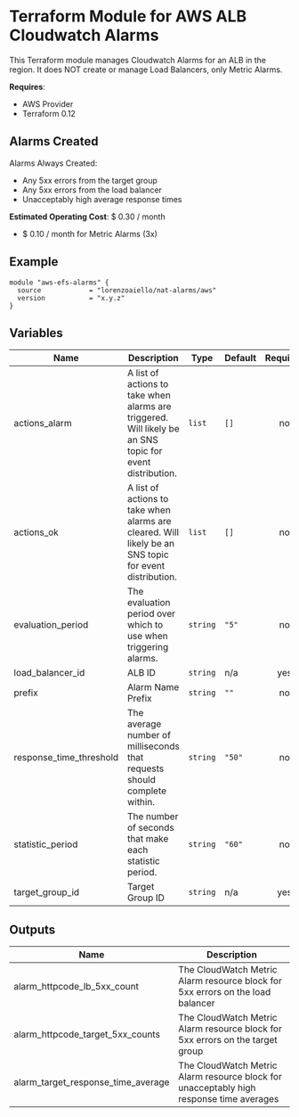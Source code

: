 # Terraform Module for AWS ALB Cloudwatch Alarms

This Terraform module manages Cloudwatch Alarms for an ALB in the region. It does NOT create or manage Load Balancers, only Metric Alarms.

**Requires**:
- AWS Provider
- Terraform 0.12

## Alarms Created

Alarms Always Created:
- Any 5xx errors from the target group
- Any 5xx errors from the load balancer
- Unacceptably high average response times

**Estimated Operating Cost**: $ 0.30 / month

- $ 0.10 / month for Metric Alarms (3x)

## Example

```hcl-terraform
module "aws-efs-alarms" {
  source            = "lorenzoaiello/nat-alarms/aws"
  version           = "x.y.z"
}

```

## Variables

| Name | Description | Type | Default | Required |
|------|-------------|------|---------|:-----:|
| actions\_alarm | A list of actions to take when alarms are triggered. Will likely be an SNS topic for event distribution. | `list` | `[]` | no |
| actions\_ok | A list of actions to take when alarms are cleared. Will likely be an SNS topic for event distribution. | `list` | `[]` | no |
| evaluation\_period | The evaluation period over which to use when triggering alarms. | `string` | `"5"` | no |
| load\_balancer\_id | ALB ID | `string` | n/a | yes |
| prefix | Alarm Name Prefix | `string` | `""` | no |
| response\_time\_threshold | The average number of milliseconds that requests should complete within. | `string` | `"50"` | no |
| statistic\_period | The number of seconds that make each statistic period. | `string` | `"60"` | no |
| target\_group\_id | Target Group ID | `string` | n/a | yes |

## Outputs

| Name | Description |
|------|-------------|
| alarm\_httpcode\_lb\_5xx\_count | The CloudWatch Metric Alarm resource block for 5xx errors on the load balancer |
| alarm\_httpcode\_target\_5xx\_counts | The CloudWatch Metric Alarm resource block for 5xx errors on the target group |
| alarm\_target\_response\_time\_average | The CloudWatch Metric Alarm resource block for unacceptably high response time averages |
